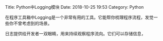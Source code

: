 Title:  Python中Logging模块
Date: 2018-10-25 19:53
Category: Python

在程序工具箱中Logging是一个非常有用的工具。它能帮你梳理程序流程，发觉一些你不曾考虑到的场景。

日志提供给开发者一双眼睛，用来持续观察程序流向。它们可以存储信息，